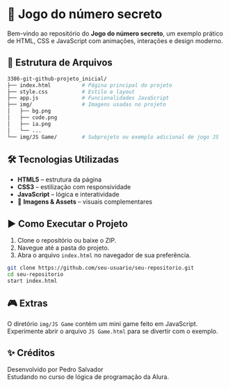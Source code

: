 
# 🚀 Jogo do número secreto 

Bem-vindo ao repositório do **Jogo do número secreto**, um exemplo prático de HTML, CSS e JavaScript com animações, interações e design moderno.

## 📂 Estrutura de Arquivos

```bash
3386-git-github-projeto_inicial/
├── index.html          # Página principal do projeto
├── style.css           # Estilo e layout
├── app.js              # Funcionalidades JavaScript
├── img/                # Imagens usadas no projeto
│   ├── bg.png
│   ├── code.png
│   ├── ia.png
│   └── ...
└── img/JS Game/        # Subprojeto ou exemplo adicional de jogo JS
```

## 🛠️ Tecnologias Utilizadas

- **HTML5** – estrutura da página
- **CSS3** – estilização com responsividade
- **JavaScript** – lógica e interatividade
- 📁 **Imagens & Assets** – visuais complementares

## ▶️ Como Executar o Projeto

1. Clone o repositório ou baixe o ZIP.
2. Navegue até a pasta do projeto.
3. Abra o arquivo `index.html` no navegador de sua preferência.

```bash
git clone https://github.com/seu-usuario/seu-repositorio.git
cd seu-repositorio
start index.html
```

## 🎮 Extras

O diretório `img/JS Game` contém um mini game feito em JavaScript. Experimente abrir o arquivo `JS Game.html` para se divertir com o exemplo.

## ✨ Créditos

Desenvolvido por Pedro Salvador  
Estudando no curso de lógica de programação da Alura.
